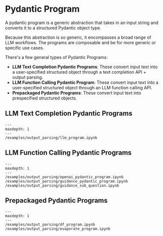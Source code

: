 # Pydantic Program

A pydantic program is a generic abstraction that takes in an input string and converts it to a structured Pydantic object type.

Because this abstraction is so generic, it encompasses a broad range of LLM workflows. The programs are composable and be for more generic or specific use cases.

There's a few general types of Pydantic Programs:

- **LLM Text Completion Pydantic Programs**: These convert input text into a user-specified structured object through a text completion API + output parsing.
- **LLM Function Calling Pydantic Program**: These convert input text into a user-specified structured object through an LLM function calling API.
- **Prepackaged Pydantic Programs**: These convert input text into prespecified structured objects.

## LLM Text Completion Pydantic Programs

```{toctree}
---
maxdepth: 1
---
/examples/output_parsing/llm_program.ipynb
```

## LLM Function Calling Pydantic Programs

```{toctree}
---
maxdepth: 1
---
/examples/output_parsing/openai_pydantic_program.ipynb
/examples/output_parsing/guidance_pydantic_program.ipynb
/examples/output_parsing/guidance_sub_question.ipynb
```

## Prepackaged Pydantic Programs

```{toctree}
---
maxdepth: 1
---
/examples/output_parsing/df_program.ipynb
/examples/output_parsing/evaporate_program.ipynb
```
